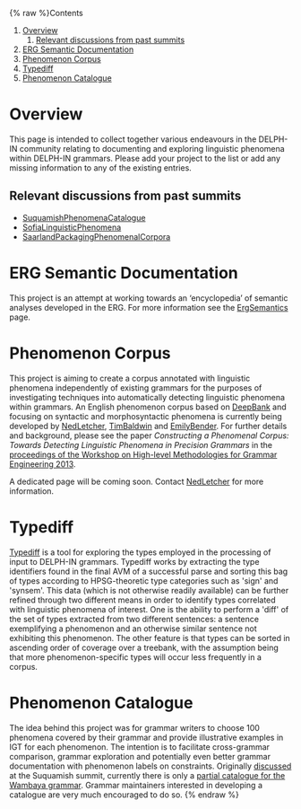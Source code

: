 {% raw %}Contents

1. [Overview](https://blog.inductorsoftware.com/docsproto/garage/PhenomenaTop)
   1. [Relevant discussions from past
summits](https://blog.inductorsoftware.com/docsproto/garage/PhenomenaTop)
2. [ERG Semantic Documentation](https://blog.inductorsoftware.com/docsproto/garage/PhenomenaTop)
3. [Phenomenon Corpus](https://blog.inductorsoftware.com/docsproto/garage/PhenomenaTop)
4. [Typediff](https://blog.inductorsoftware.com/docsproto/garage/PhenomenaTop)
5. [Phenomenon Catalogue](https://blog.inductorsoftware.com/docsproto/garage/PhenomenaTop)

# Overview

This page is intended to collect together various endeavours in the
DELPH-IN community relating to documenting and exploring linguistic
phenomena within DELPH-IN grammars. Please add your project to the list
or add any missing information to any of the existing entries.

## Relevant discussions from past summits

- [SuquamishPhenomenaCatalogue](https://blog.inductorsoftware.com/docsproto/summits/SuquamishPhenomenaCatalogue)
- [SofiaLinguisticPhenomena](https://blog.inductorsoftware.com/docsproto/summits/SofiaLinguisticPhenomena)
- [SaarlandPackagingPhenomenalCorpora](https://blog.inductorsoftware.com/docsproto/summits/SaarlandPackagingPhenomenalCorpora)

# ERG Semantic Documentation

This project is an attempt at working towards an ‘encyclopedia’ of
semantic analyses developed in the ERG. For more information see the
[ErgSemantics](https://blog.inductorsoftware.com/docsproto/erg/ErgSemantics) page.

# Phenomenon Corpus

This project is aiming to create a corpus annotated with linguistic
phenomena independently of existing grammars for the purposes of
investigating techniques into automatically detecting linguistic
phenomena within grammars. An English phenomenon corpus based on
[DeepBank](https://blog.inductorsoftware.com/docsproto/garage/DeepBank) and focusing on syntactic and morphosyntactic
phenomena is currently being developed by [NedLetcher](https://blog.inductorsoftware.com/docsproto/summits/NedLetcher),
[TimBaldwin](https://blog.inductorsoftware.com/docsproto/summits/TimBaldwin) and [EmilyBender](https://blog.inductorsoftware.com/docsproto/summits/EmilyBender). For further
details and background, please see the paper *Constructing a Phenomenal
Corpus: Towards Detecting Linguistic Phenomena in Precision Grammars* in
the [proceedings of the Workshop on High-level Methodologies for Grammar
Engineering
2013](https://www.univ-orleans.fr/lifo/evenements/HMGE13/proceedings_HMGE13.pdf).

A dedicated page will be coming soon. Contact [NedLetcher](https://blog.inductorsoftware.com/docsproto/summits/NedLetcher)
for more information.

# Typediff

[Typediff](https://blog.inductorsoftware.com/docsproto/garage/TypediffTop) is a tool for exploring the types employed in
the processing of input to DELPH-IN grammars. Typediff works by
extracting the type identifiers found in the final AVM of a successful
parse and sorting this bag of types according to HPSG-theoretic type
categories such as 'sign' and 'synsem'. This data (which is not
otherwise readily available) can be further refined through two
different means in order to identify types correlated with linguistic
phenomena of interest. One is the ability to perform a 'diff' of the set
of types extracted from two different sentences: a sentence exemplifying
a phenomenon and an otherwise similar sentence not exhibiting this
phenomenon. The other feature is that types can be sorted in ascending
order of coverage over a treebank, with the assumption being that more
phenomenon-specific types will occur less frequently in a corpus.

# Phenomenon Catalogue

The idea behind this project was for grammar writers to choose 100
phenomena covered by their grammar and provide illustrative examples in
IGT for each phenomenon. The intention is to facilitate cross-grammar
comparison, grammar exploration and potentially even better grammar
documentation with phenomenon labels on constraints. Originally
[discussed](https://blog.inductorsoftware.com/docsproto/summits/SuquamishPhenomenaCatalogue) at the Suquamish summit,
currently there is only a [partial catalogue for the Wambaya
grammar](https://blog.inductorsoftware.com/docsproto/summits/WambayaPhenomenaCatalogue). Grammar maintainers interested in
developing a catalogue are very much encouraged to do so.
<update date omitted for speed>{% endraw %}